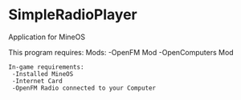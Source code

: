 # SimpleRadioPlayer
Application for MineOS

This program requires:
    Mods:
     -OpenFM Mod
     -OpenComputers Mod
    
    In-game requirements:
     -Installed MineOS 
     -Internet Card
     -OpenFM Radio connected to your Computer
